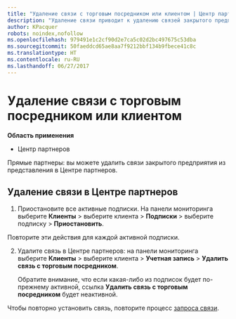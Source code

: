 ```yaml
---
title: "Удаление связи с торговым посредником или клиентом | Центр партнеров"
description: "Удаление связи приводит к удалению связей закрытого предприятия из представления в Центре партнеров."
author: KPacquer
robots: noindex,nofollow
ms.openlocfilehash: 979491e1c2cf90d2e7ca5c02d2bc497675c53dba
ms.sourcegitcommit: 50faeddcd65ae8aa7f9212bbf134b9fbece41c8c
ms.translationtype: HT
ms.contentlocale: ru-RU
ms.lasthandoff: 06/27/2017
---
```

# <a name="remove-a-relationship-with-a-reseller-or-a-customer"></a>Удаление связи с торговым посредником или клиентом

**Область применения**

-   Центр партнеров

Прямые партнеры: вы можете удалить связи закрытого предприятия из представления в Центре партнеров.

## <a name="remove-a-relationship-in-partner-center"></a>Удаление связи в Центре партнеров

1.  Приостановите все активные подписки. На панели мониторинга выберите **Клиенты** > выберите клиента > **Подписки** > выберите подписку > **Приостановить**. 

   Повторите эти действия для каждой активной подписки.

2.  Удалите связь в Центре партнеров: на панели мониторинга выберите **Клиенты** > выберите клиента > **Учетная запись** > **Удалить связь с торговым посредником**.

    Обратите внимание, что если какая-либо из подписок будет по-прежнему активной, ссылка **Удалить связь с торговым посредником** будет неактивной. 

Чтобы повторно установить связь, повторите процесс [запроса связи](request-a-relationship-with-a-customer.md).
